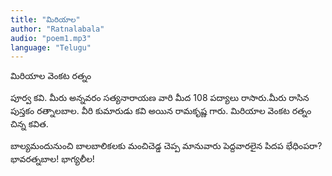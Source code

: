 ```yaml
---
title: "మిరియాల"
author: "Ratnalabala"
audio: "poem1.mp3"
language: "Telugu"
---
```

మిరియాల వెంకట రత్నం

పూర్వ కవి. మీరు అన్నవరం సత్యనారాయణ వారి మీద 108 పద్యాలు రాసారు.మీరు రాసిన పుస్తకం
రత్నాలబాల. వీరి కుమారుడు కవి అయిన రామకృష్ణ గారు. మిరియాల వెంకట రత్నం చిన్న కవిత.


బాల్యమందునుంచి బాలబాలికలకు
మంచిచెడ్డ చెప్ప మానువారు
పెద్దవారలైన పిదప భేధింపరా?
భావరత్నబాల! భాగ్యలీల!
